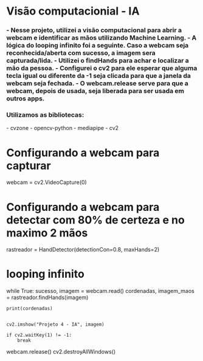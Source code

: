 <h1>Visão computacionial - IA</h1>

<h3> - Nesse projeto, utilizei a visão computacional para abrir a webcam e identificar as mãos utilizando Machine Learning.
- A lógica do looping infinito foi a seguinte. Caso a webcam seja reconhecida/aberta com sucesso, a imagem sera capturada/lida.
- Utilizei o findHands para achar e localizar a mão da pessoa.
- Configurei o cv2 para ele esperar que alguma tecla igual ou diferente da -1 seja clicada para que a janela da webcam seja fechada.
 - O webcam.release serve para que a webcam, depois de usada, seja liberada para ser usada em outros apps.</h3>


<h3>Utilizamos as bibliotecas:</h3>
- cvzone
- opencv-python
- mediapipe
- cv2


# Configurando a webcam para capturar 
webcam = cv2.VideoCapture(0)

# Configurando a webcam para detectar com 80% de certeza e no maximo 2 mãos
rastreador = HandDetector(detectionCon=0.8, maxHands=2)


# looping infinito
while True:
    sucesso, imagem = webcam.read()
    cordenadas, imagem_maos = rastreador.findHands(imagem)

    print(cordenadas)


    cv2.imshow("Projeto 4 - IA", imagem)

    if cv2.waitKey(1) != -1:
        break

webcam.release()
cv2.destroyAllWindows()



